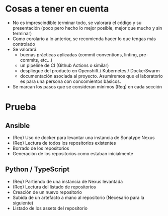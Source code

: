 # Cosas a tener en cuenta

* No es imprescindible terminar todo, se valorará el código y su presentación (poco pero hecho lo mejor posible, mejor que mucho y sin terminar)
* Como corolario a lo anterior, se recomienda hacer lo que tengas más controlado
* Se valorará:
  * buenas prácticas aplicadas (commit conventions, linting, pre-commits, etc...)
  * un pipeline de CI (Github Actions o similar)
  * despliegue del producto en Openshift / Kubernetes / DockerSwarm
  * documentación asociada al proyecto. Asumiremos que el laboratorio es para una persona con concomientos básicos.
* Se marcan los pasos que se consideran mínimos (Req) en cada sección


# Prueba

## Ansible

* (Req) Uso de docker para levantar una instancia de Sonatype Nexus
* (Req) Lectura de todos los repositorios existentes
* Borrado de los repositorios
* Generación de los repositorios como estaban inicialmente

## Python / TypeScript

* (Req) Partiendo de una instancia de Nexus levantada
* (Req) Lectura del listado de repositorios
* Creación de un nuevo repositorio
* Subida de un artefacto a mano al repositorio (Necesario para la siguiente)
* Listado de los assets del repositorio
